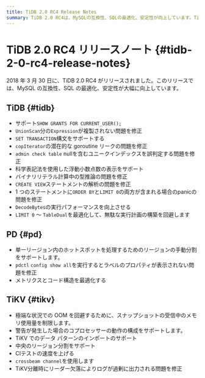 ```yaml
---
title: TiDB 2.0 RC4 Release Notes
summary: TiDB 2.0 RC4は、MySQLの互換性、SQLの最適化、安定性が向上しています。TiDBでは、さまざまな問題が修正され、新しい機能が追加されています。PDでは、リージョンの手動分割をサポートし、メトリクスとコード構造を最適化します。TiKVでは、メモリ使用量の制限や警告が発生した場合の動作の構成をサポートし、さまざまな問題が修正されています。
---
```


# TiDB 2.0 RC4 リリースノート {#tidb-2-0-rc4-release-notes}

2018 年 3 月 30 日に、TiDB 2.0 RC4 がリリースされました。このリリースでは、MySQL の互換性、SQL の最適化、安定性が大幅に向上しています。

## TiDB {#tidb}

-   サポート`SHOW GRANTS FOR CURRENT_USER();`
-   `UnionScan`分の`Expression`が複製されない問題を修正
-   `SET TRANSACTION`構文をサポートする
-   `copIterator`の潜在的な goroutine リークの問題を修正
-   `admin check table` nullを含むユニークインデックスを誤判定する問題を修正
-   科学表記法を使用した浮動小数点数の表示をサポート
-   バイナリリテラル計算中の型推論の問題を修正
-   `CREATE VIEW`ステートメントの解析の問題を修正
-   1 つのステートメントに`ORDER BY`と`LIMIT 0`の両方が含まれる場合のpanicの問題を修正
-   `DecodeBytes`の実行パフォーマンスを向上させる
-   `LIMIT 0` ～ `TableDual`を最適化して、無駄な実行計画の構築を回避します

## PD {#pd}

-   単一リージョン内のホットスポットを処理するためのリージョンの手動分割をサポートします。
-   `pdctl` `config show all`を実行するとラベルのプロパティが表示されない問題を修正
-   メトリクスとコード構造を最適化する

## TiKV {#tikv}

-   極端な状況での OOM を回避するために、スナップショットの受信中のメモリ使用量を制限します。
-   警告が発生した場合のコプロセッサーの動作の構成をサポートします。
-   TiKV でのデータ パターンのインポートのサポート
-   中央のリージョン分割をサポート
-   CIテストの速度を上げる
-   `crossbeam channel`を使用します
-   TiKV分離時にリーダー欠落によりログが過剰に出力される問題を修正
